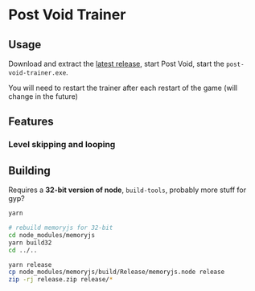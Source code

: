 # Post Void Trainer

## Usage

Download and extract the [latest release](/releases), start Post Void, start the `post-void-trainer.exe`.

You will need to restart the trainer after each restart of the game (will change in the future)

## Features

### Level skipping and looping

## Building

Requires a **32-bit version of node**, `build-tools`, probably more stuff for gyp?


```sh
yarn

# rebuild memoryjs for 32-bit
cd node_modules/memoryjs
yarn build32
cd ../..

yarn release
cp node_modules/memoryjs/build/Release/memoryjs.node release
zip -rj release.zip release/*
```
